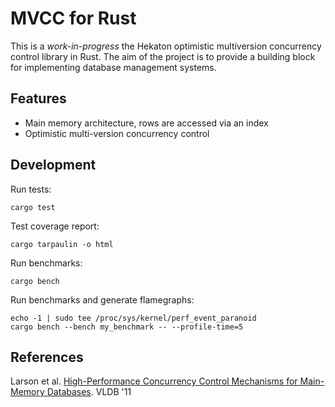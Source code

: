 # MVCC for Rust

This is a _work-in-progress_ the Hekaton optimistic multiversion concurrency control library in Rust.
The aim of the project is to provide a building block for implementing database management systems.

## Features

* Main memory architecture, rows are accessed via an index
* Optimistic multi-version concurrency control

## Development

Run tests:

```console
cargo test
```

Test coverage report:

```console
cargo tarpaulin -o html
```

Run benchmarks:

```console
cargo bench
```

Run benchmarks and generate flamegraphs:

```console
echo -1 | sudo tee /proc/sys/kernel/perf_event_paranoid
cargo bench --bench my_benchmark -- --profile-time=5
```

## References

Larson et al. [High-Performance Concurrency Control Mechanisms for Main-Memory Databases](https://vldb.org/pvldb/vol5/p298_per-akelarson_vldb2012.pdf). VLDB '11

